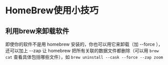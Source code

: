 # HomeBrew使用小技巧

## 利用brew来卸载软件
即使你的软件不是用 homebrew 安装的，你也可以用它来卸载（加 --force ），还可以加上 --zap 让 homebrew 把所有关联的数据文件都删除（可以用 `brew cat` 查看具体包括哪些文件），如 `brew uninstall --cask --force --zap zoom`

